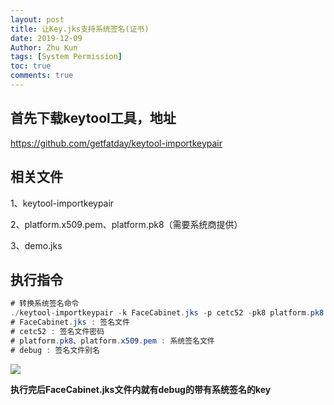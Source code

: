```yaml
---
layout: post
title: 让Key.jks支持系统签名(证书)
date: 2019-12-09
Author: Zhu Kun
tags: [System Permission]
toc: true
comments: true
---
```


## 首先下载keytool工具，地址

https://github.com/getfatday/keytool-importkeypair

## 相关文件

1、keytool-importkeypair

2、platform.x509.pem、platform.pk8（需要系统商提供）

3、demo.jks

## 执行指令

```java
# 转换系统签名命令
./keytool-importkeypair -k FaceCabinet.jks -p cetc52 -pk8 platform.pk8 -cert platform.x509.pem -alias debug
# FaceCabinet.jks : 签名文件
# cetc52 : 签名文件密码
# platform.pk8、platform.x509.pem : 系统签名文件
# debug : 签名文件别名
```

![](https://justzk.github.io/images/key-jks-supports-system-signing/key-jks-supports-system-signing.png)

**执行完后FaceCabinet.jks文件内就有debug的带有系统签名的key**
